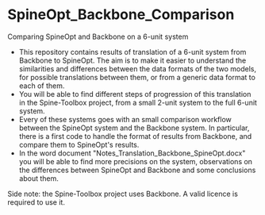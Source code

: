 # SpineOpt_Backbone_Comparison
Comparing SpineOpt and Backbone on a 6-unit system


- This repository contains results of translation of a 6-unit system from Backbone to SpineOpt. The aim is to make it easier to understand the similarities and differences between the data formats of the two models, for possible translations between them, or from a generic data format to each of them.
- You will be able to find different steps of progression of this translation in the Spine-Toolbox project, from a small 2-unit system to the full 6-unit system.
- Every of these systems goes with an small comparison workflow between the SpineOpt system and the Backbone system. In particular, there is a first code to handle the format of results from Backbone, and compare them to SpineOpt's results.
- In the word document "Notes_Translation_Backbone_SpineOpt.docx" you will be able to find more precisions on the system, observations on the differences between SpineOpt and Backbone and some conclusions about them.

Side note: the Spine-Toolbox project uses Backbone. A valid licence is required to use it.
